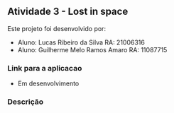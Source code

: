 ## Atividade 3 - Lost in space

Este projeto foi desenvolvido por:

* Aluno: Lucas Ribeiro da Silva     RA: 21006316
* Aluno: Guilherme Melo Ramos Amaro RA: 11087715

### Link para a aplicacao

* Em desenvolvimento

### Descrição


